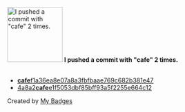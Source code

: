 <img src="https://my-badges.github.io/my-badges/cafe-commit.png" alt="I pushed a commit with &quot;cafe&quot; 2 times." title="I pushed a commit with &quot;cafe&quot; 2 times." width="128">
<strong>I pushed a commit with &quot;cafe&quot; 2 times.</strong>
<br><br>

- <a href="https://github.com/Siddhant-K-code/bazel-vscode-java/commit/cafef1a36ea8e07a8a3fbfbaae769c682b381e47"><strong>cafe</strong>f1a36ea8e07a8a3fbfbaae769c682b381e47</a>
- <a href="https://github.com/Siddhant-K-code/go-github-repo-scanner/commit/4a8a2cafee1f5053dbf85bff93a5f2255e664c12">4a8a2<strong>cafe</strong>e1f5053dbf85bff93a5f2255e664c12</a>


Created by <a href="https://github.com/my-badges/my-badges">My Badges</a>